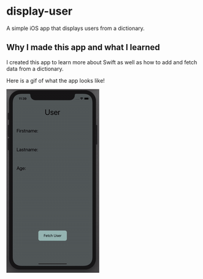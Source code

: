 # display-user
A simple iOS app that displays users from a dictionary.

## Why I made this app and what I learned

I created this app to learn more about Swift as well as how to add and fetch data from a dictionary. 

Here is a gif of what the app looks like!

![](displayUser.gif)